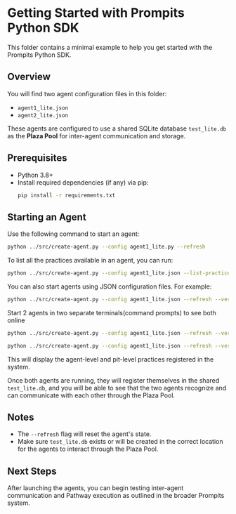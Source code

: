 # Getting Started with Prompits Python SDK
 
 This folder contains a minimal example to help you get started with the Prompits Python SDK.
 
 ## Overview
 
 You will find two agent configuration files in this folder:
 
 - `agent1_lite.json`
 - `agent2_lite.json`
 
 These agents are configured to use a shared SQLite database `test_lite.db` as the **Plaza Pool** for inter-agent communication and storage.
 
 ## Prerequisites
 
 - Python 3.8+
 - Install required dependencies (if any) via pip:
   ```bash
   pip install -r requirements.txt
   ```
 
 ## Starting an Agent
 
 Use the following command to start an agent:
 
 ```bash
 python ../src/create-agent.py --config agent1_lite.py --refresh
 ```
 
 To list all the practices available in an agent, you can run:

 ```bash
 python ../src/create-agent.py --config agent1_lite.json --list-practices
 ```

 You can also start agents using JSON configuration files. For example:

 ```bash
 python ../src/create-agent.py --config agent1_lite.json --refresh --verbose-level INFO 
 ```

 Start 2 agents in two separate terminals(command prompts) to see both online

 ```bash
 python ../src/create-agent.py --config agent1_lite.json --refresh --verbose-level INFO 

 python ../src/create-agent.py --config agent1_lite.json --refresh --verbose-level INFO 
 ```

 This will display the agent-level and pit-level practices registered in the system.

 Once both agents are running, they will register themselves in the shared `test_lite.db`, and you will be able to see that the two agents recognize and can communicate with each other through the Plaza Pool.
 
 ## Notes
 
 - The `--refresh` flag will reset the agent's state.
 - Make sure `test_lite.db` exists or will be created in the correct location for the agents to interact through the Plaza Pool.
 
 ## Next Steps
 
 After launching the agents, you can begin testing inter-agent communication and Pathway execution as outlined in the broader Prompits system.